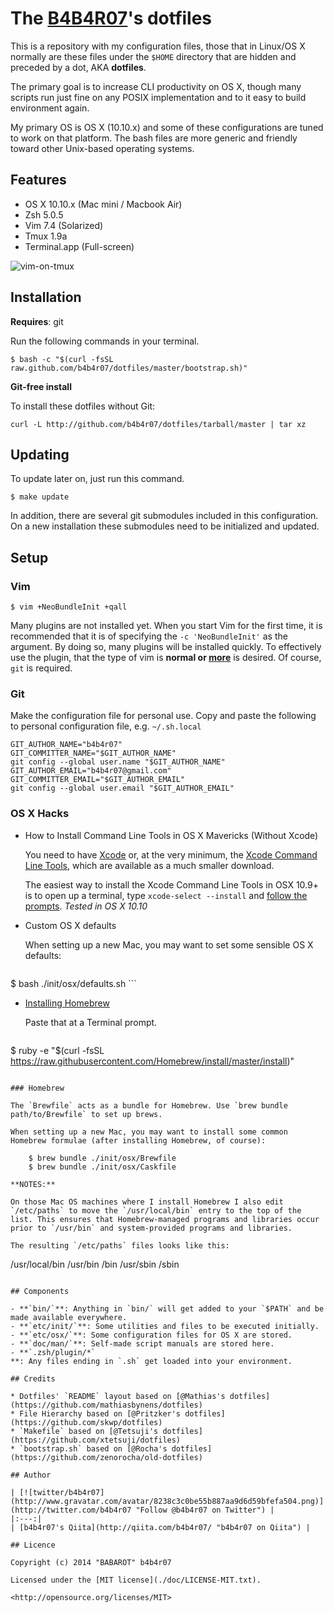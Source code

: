 # The [B4B4R07](https://twitter.com/b4b4r07)'s dotfiles

This is a repository with my configuration files, those that in Linux/OS X normally are these files under the `$HOME` directory that are hidden and preceded by a dot, AKA **dotfiles**.

The primary goal is to increase CLI productivity on OS X, though many scripts run just fine on any POSIX implementation and to it easy to build environment again.

My primary OS is OS X (10.10.x) and some of these configurations are tuned to work on that platform. The bash files are more generic and friendly toward other Unix-based operating systems.

## Features

- OS X 10.10.x (Mac mini / Macbook Air)
- Zsh 5.0.5
- Vim 7.4 (Solarized)
- Tmux 1.9a
- Terminal.app (Full-screen)

![](http://cl.ly/image/1046141M0d3B/dev_env.png "vim-on-tmux")

## Installation

**Requires**: git

Run the following commands in your terminal. 

	$ bash -c "$(curl -fsSL raw.github.com/b4b4r07/dotfiles/master/bootstrap.sh)"

**Git-free install**

To install these dotfiles without Git:

	curl -L http://github.com/b4b4r07/dotfiles/tarball/master | tar xz

## Updating

To update later on, just run this command.

	$ make update

In addition, there are several git submodules included in this configuration. On a new installation these submodules need to be initialized and updated.

## Setup

### Vim

	$ vim +NeoBundleInit +qall

Many plugins are not installed yet. When you start Vim for the first time, it is recommended that it is of specifying the `-c 'NeoBundleInit'` as the argument. By doing so, many plugins will be installed quickly. To effectively use the plugin, that the type of vim is **normal or [more](http://www.drchip.org/astronaut/vim/vimfeat.html)** is desired. Of course, `git` is required.

### Git

Make the configuration file for personal use. Copy and paste the following to personal configuration file, e.g. `~/.sh.local`
	
	GIT_AUTHOR_NAME="b4b4r07"
	GIT_COMMITTER_NAME="$GIT_AUTHOR_NAME"
	git config --global user.name "$GIT_AUTHOR_NAME"
	GIT_AUTHOR_EMAIL="b4b4r07@gmail.com"
	GIT_COMMITTER_EMAIL="$GIT_AUTHOR_EMAIL"
	git config --global user.email "$GIT_AUTHOR_EMAIL"

### OS X Hacks

- How to Install Command Line Tools in OS X Mavericks (Without Xcode)

	You need to have [Xcode](https://developer.apple.com/downloads/index.action?=xcode) or, at the very minimum, the [Xcode Command Line Tools](https://developer.apple.com/downloads/index.action?=command%20line%20tools), which are available as a much smaller download.

	The easiest way to install the Xcode Command Line Tools in OSX 10.9+ is to open up a terminal, type `xcode-select --install` and [follow the prompts](http://osxdaily.com/2014/02/12/install-command-line-tools-mac-os-x/). _Tested in OS X 10.10_

- Custom OS X defaults

	When setting up a new Mac, you may want to set some sensible OS X defaults:

	```
$ bash ./init/osx/defaults.sh
	```

- [Installing Homebrew](http://brew.sh/index.html)

	Paste that at a Terminal prompt.

	```
$ ruby -e "$(curl -fsSL https://raw.githubusercontent.com/Homebrew/install/master/install)"
```

### Homebrew

The `Brewfile` acts as a bundle for Homebrew. Use `brew bundle path/to/Brewfile` to set up brews.

When setting up a new Mac, you may want to install some common Homebrew formulae (after installing Homebrew, of course):

	$ brew bundle ./init/osx/Brewfile
	$ brew bundle ./init/osx/Caskfile

**NOTES:**

On those Mac OS machines where I install Homebrew I also edit `/etc/paths` to move the `/usr/local/bin` entry to the top of the list. This ensures that Homebrew-managed programs and libraries occur prior to `/usr/bin` and system-provided programs and libraries. 

The resulting `/etc/paths` files looks like this:

```
/usr/local/bin
/usr/bin
/bin
/usr/sbin
/sbin
```

## Components

- **`bin/`**: Anything in `bin/` will get added to your `$PATH` and be made available everywhere.
- **`etc/init/`**: Some utilities and files to be executed initially.
- **`etc/osx/`**: Some configuration files for OS X are stored.
- **`doc/man/`**: Self-made script manuals are stored here.
- **`.zsh/plugin/*`
**: Any files ending in `.sh` get loaded into your environment.

## Credits

* Dotfiles' `README` layout based on [@Mathias's dotfiles](https://github.com/mathiasbynens/dotfiles)
* File Hierarchy based on [@Pritzker's dotfiles](https://github.com/skwp/dotfiles)
* `Makefile` based on [@Tetsuji's dotfiles](https://github.com/xtetsuji/dotfiles)
* `bootstrap.sh` based on [@Rocha's dotfiles](https://github.com/zenorocha/old-dotfiles)

## Author

| [![twitter/b4b4r07](http://www.gravatar.com/avatar/8238c3c0be55b887aa9d6d59bfefa504.png)](http://twitter.com/b4b4r07 "Follow @b4b4r07 on Twitter") |
|:---:|
| [b4b4r07's Qiita](http://qiita.com/b4b4r07/ "b4b4r07 on Qiita") |

## Licence

Copyright (c) 2014 "BABAROT" b4b4r07

Licensed under the [MIT license](./doc/LICENSE-MIT.txt).

<http://opensource.org/licenses/MIT>